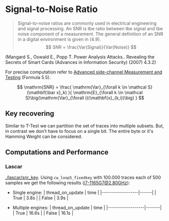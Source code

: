 # Signal-to-Noise Ratio


> Signal-to-noise ratios are commonly used in electrical engineering and signal processing. An SNR is tbe ratio between tbe signal and tbe noise component of a measurement. The general definition of an SNR in a digital environment is given in (4.9).
> $$ SNR = \frac{Var(Signal)}{Var(Noise)} $$

(Mangard S., Oswald E., Popp T. Power Analysis Attacks.. Revealing the Secrets of Smart Cards (Advances in Information Security) (2007) 4.3.2)

For precise computation refer to [Advanced side-channel Measurement and Testing](https://hss-opus.ub.ruhr-uni-bochum.de/opus4/frontdoor/deliver/index/docId/8024/file/diss.pdf) (Formula 5.5).

$$ \mathrm{SNR} = \frac{
    \mathrm{Var}_{\forall k \in \mathcal S}(\mathbf{\bar x}_k)
}{
    \mathrm{E}_{\forall k \in \mathcal S}\big(\mathrm{Var}_{\forall i}(\mathbf{x}_{k,i})\big)
} $$

## Key recovering

Similar to T-Test we can partition the set of traces into multiple subsets.
But, in contrast we don't have to focus on a single bit.
The entire byte or it's Hamming Weight can be considered.

## Computations and Performance

### Lascar

[./lascar/snr_key](./lascar/snr_key.py).
Using `cw_loop5_fixedkey` with 100.000 traces each of 500 samples we get the following results (i7-1165G7@2.80GHz):

- Single engine:
  | thread_on_update | time |
  |------------------|------|
  | True             | 3.8s |
  | False            | 3.9s |

- Multiple engines:
  | thread_on_update | time  |
  |------------------|-------|
  | True             | 16.6s |
  | False            | 16.1s |
